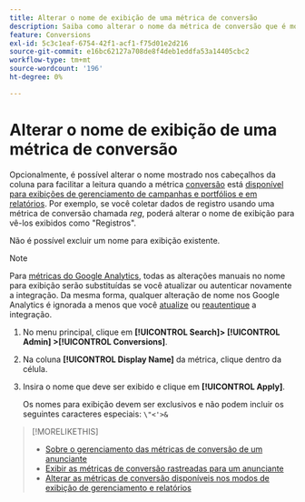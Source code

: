```yaml
---
title: Alterar o nome de exibição de uma métrica de conversão
description: Saiba como alterar o nome da métrica de conversão que é mostrado nos cabeçalhos de coluna em suas visualizações de gerenciamento e relatórios.
feature: Conversions
exl-id: 5c3c1eaf-6754-42f1-acf1-f75d01e2d216
source-git-commit: e16bc62127a708de8f4deb1eddfa53a14405cbc2
workflow-type: tm+mt
source-wordcount: '196'
ht-degree: 0%

---
```


# Alterar o nome de exibição de uma métrica de conversão

Opcionalmente, é possível alterar o nome mostrado nos cabeçalhos da coluna para facilitar a leitura quando a métrica [conversão](/help/search-social-commerce/glossary.md#c-d) está [disponível para exibições de gerenciamento de campanhas e portfólios e em relatórios](conversion-metric-edit-available.md). Por exemplo, se você coletar dados de registro usando uma métrica de conversão chamada *reg*, poderá alterar o nome de exibição para vê-los exibidos como &quot;Registros&quot;.

Não é possível excluir um nome para exibição existente.

>[!NOTE]
>
>Para [métricas do Google Analytics](/help/search-social-commerce/admin/data-sources/data-source-about.md), todas as alterações manuais no nome para exibição serão substituídas se você atualizar ou autenticar novamente a integração. Da mesma forma, qualquer alteração de nome nos Google Analytics é ignorada a menos que você [atualize](/help/search-social-commerce/admin/data-sources/data-source-edit.md) ou [reautentique](/help/search-social-commerce/admin/data-sources/data-source-reauthenticate.md) a integração.

1. No menu principal, clique em **[!UICONTROL Search]> [!UICONTROL Admin] >[!UICONTROL Conversions]**.

1. Na coluna **[!UICONTROL Display Name]** da métrica, clique dentro da célula.

1. Insira o nome que deve ser exibido e clique em **[!UICONTROL Apply]**.

   Os nomes para exibição devem ser exclusivos e não podem incluir os seguintes caracteres especiais: `\"<'>&`

>[!MORELIKETHIS]
>
>* [Sobre o gerenciamento das métricas de conversão de um anunciante](conversion-metric-about.md)
>* [Exibir as métricas de conversão rastreadas para um anunciante](conversion-metric-view-tracked.md)
>* [Alterar as métricas de conversão disponíveis nos modos de exibição de gerenciamento e relatórios](conversion-metric-edit-available.md)
